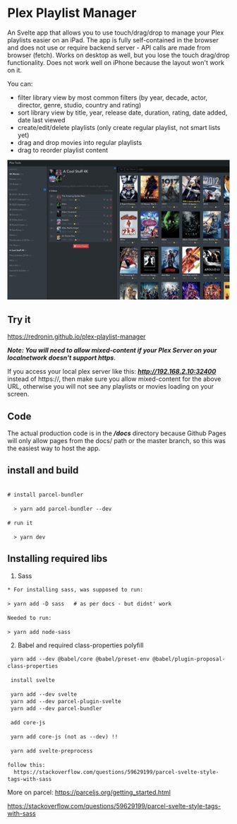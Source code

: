 # Plex Playlist Manager

An Svelte app that allows you to use touch/drag/drop to manage your Plex playlists easier on an iPad. The app is fully self-contained in the browser and does not use or require backend server - API calls are made from browser (fetch). Works on desktop as well, but you lose the touch drag/drop functionality. Does not work well on iPhone because the layout won't work on it.

You can:
- filter library view by most common filters (by year, decade, actor, director, genre, studio, country and rating)
- sort library view by title, year, release date, duration, rating, date added, date last viewed
- create/edit/delete playlists (only create regular playlist, not smart lists yet)
- drag and drop movies into regular playlists
- drag to reorder playlist content

<img src="/screenshots/screenshot.jpg" width="600"/>

## Try it

https://redronin.github.io/plex-playlist-manager

***Note: You will need to allow mixed-content if your Plex Server on your localnetwork doesn't support https***. 

If you access your local plex server like this: ***http://192.168.2.10:32400*** instead of https://, then make sure you allow mixed-content for the above URL, otherwise you will not see any playlists or movies loading on your screen.

## Code

The actual production code is in the ***/docs*** directory because Github Pages will only allow pages from the docs/ path or the master branch, so this was the easiest way to host the app.


## install and build


```

# install parcel-bundler

  > yarn add parcel-bundler --dev

# run it 

  > yarn dev      

```

## Installing required libs

1. Sass

```
* For installing sass, was supposed to run:

> yarn add -D sass   # as per docs - but didnt' work

Needed to run:

> yarn add node-sass

```

2. Babel and required class-properties polyfill

```
 yarn add --dev @babel/core @babel/preset-env @babel/plugin-proposal-class-properties

 install svelte

 yarn add --dev svelte
 yarn add --dev parcel-plugin-svelte
 yarn add --dev parcel-bundler

 add core-js 

 yarn add core-js (not as --dev) !!

 yarn add svelte-preprocess

follow this:
  https://stackoverflow.com/questions/59629199/parcel-svelte-style-tags-with-sass 
```

More on parcel: https://parceljs.org/getting_started.html

https://stackoverflow.com/questions/59629199/parcel-svelte-style-tags-with-sass

